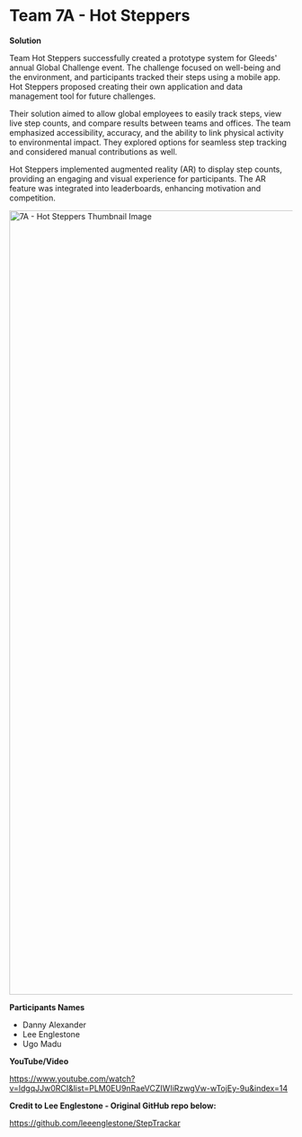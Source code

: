 # Team 7A - Hot Steppers
**Solution**

Team Hot Steppers successfully created a prototype system for Gleeds' annual Global Challenge event. The challenge focused on well-being and the environment, and participants tracked their steps using a mobile app. Hot Steppers proposed creating their own application and data management tool for future challenges.

Their solution aimed to allow global employees to easily track steps, view live step counts, and compare results between teams and offices. The team emphasized accessibility, accuracy, and the ability to link physical activity to environmental impact. They explored options for seamless step tracking and considered manual contributions as well.

Hot Steppers implemented augmented reality (AR) to display step counts, providing an engaging and visual experience for participants. The AR feature was integrated into leaderboards, enhancing motivation and competition.

<img width="1396" alt="7A - Hot Steppers Thumbnail Image" src="https://github.com/Projecting-Success-Solutions-Portal/Hack-19/assets/30728931/dcbd0faf-8a1f-415f-a30e-03adc7746a77">


**Participants Names**

- Danny Alexander
- Lee Englestone
- Ugo Madu

**YouTube/Video**

https://www.youtube.com/watch?v=ldgqJJw0RCI&list=PLM0EU9nRaeVCZIWIiRzwgVw-wTojEy-9u&index=14

**Credit to Lee Englestone - Original GitHub repo below:**

https://github.com/leeenglestone/StepTrackar
